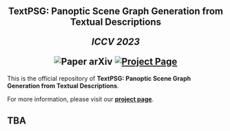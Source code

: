<h2 align="center">
  <b>TextPSG: Panoptic Scene Graph Generation from Textual Descriptions</b>

  <b><i>ICCV 2023</i></b>


<div align="center">
    <a target="_blank">
    <img src="https://img.shields.io/badge/Paper-arXiv-green" alt="Paper arXiv"></a>
    <a href="https://textpsg.github.io" target="_blank">
    <img src="https://img.shields.io/badge/Page-TextPSG-blue" alt="Project Page"/></a>
</div>
</h2>

This is the official repository of **TextPSG: Panoptic Scene Graph Generation from Textual Descriptions**.

For more information, please visit our [**project page**](https://textpsg.github.io).

## TBA
